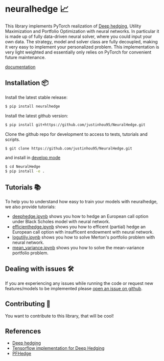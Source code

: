 # neuralhedge 📈
This library implements PyTorch realization of [Deep hedging](deep-hedging-qf), Utility Maximization and Portfolio Optimization with neural networks. In particular it is made up of fully data-driven neural solver, where you could input your own data. The strategy, model and solver class are fully decoupled, making it very easy to implement your personalized problem. This implementation is very light weighted and essentially only relies on PyTorch for convenient future maintenance.

[documentation](https://justinhou95.github.io/NeuralHedge/)

## Installation 📦

Install the latest stable release:

```bash
$ pip install neuralhedge
``` 

Install the latest github version:

```bash
$ pip install git+https://github.com/justinhou95/NeuralHedge.git
``` 

Clone the github repo for development to access to tests, tutorials and scripts.
```bash
$ git clone https://github.com/justinhou95/NeuralHedge.git
```
and install in [develop mode](https://setuptools.pypa.io/en/latest/userguide/development_mode.html)
```bash
$ cd NeuralHedge
$ pip install -e .
``` 

## Tutorials 📚
To help you to understand how easy to train your models with neuralhedge, we also provide tutorials: 

- [deephedge.ipynb](https://github.com/justinhou95/NeuralHedge/blob/main/notebooks/deephedge.ipynb) shows you how to hedge an European call option under Black Scholes model with neural network.
- [efficienthedge.ipynb](https://github.com/justinhou95/NeuralHedge/blob/main/notebooks/efficienthedge.ipynb) shows you how to efficent (partial) hedge an European call option with insufficent endowment with neural network.
- [logutiliy.ipynb](https://github.com/justinhou95/NeuralHedge/blob/main/notebooks/logutility.ipynb) shows you how to solve Merton's portfolio problem with neural network.
- [mean_variance.ipynb](https://github.com/justinhou95/NeuralHedge/blob/main/notebooks/mean_variance.ipynb) shows you how to solve the mean-variance portfolio problem.


## Dealing with issues 🛠️

If you are experiencing any issues while running the code or request new features/models to be implemented please [open an issue on github](https://github.com/justinhou95/NeuralHedge/issues).


## Contributing 🚀
You want to contribute to this library, that will be cool!


## References

* [Deep hedging](deep-hedging-qf)
* [Tensorflow implementation for Deep Hedging](https://github.com/hansbuehler/deephedging)
* [PFHedge](https://github.com/pfnet-research/pfhedge)

[deep-hedging-qf]: https://www.tandfonline.com/doi/abs/10.1080/14697688.2019.1571683
